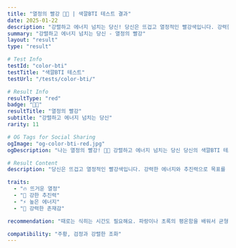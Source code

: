 ```yaml
---
title: "열정의 빨강 🔴🔥 | 색깔BTI 테스트 결과"
date: 2025-01-22
description: "강렬하고 에너지 넘치는 당신! 당신은 뜨겁고 열정적인 빨강색입니다. 강력한 에너지와 추진력으로 목표를 향해 달려가며, 주변 사람들에게 영감을 줍니다. 어디서나 존재감이 강하고 리더십이 뛰어나요...."
summary: "강렬하고 에너지 넘치는 당신 - 열정의 빨강"
layout: "result"
type: "result"

# Test Info
testId: "color-bti"
testTitle: "색깔BTI 테스트"
testUrl: "/tests/color-bti/"

# Result Info
resultType: "red"
badge: "🔴🔥"
resultTitle: "열정의 빨강"
subtitle: "강렬하고 에너지 넘치는 당신"
rarity: 11

# OG Tags for Social Sharing
ogImage: "og-color-bti-red.jpg"
ogDescription: "나는 열정의 빨강! 🔴🔥 강렬하고 에너지 넘치는 당신 당신의 색깔BTI 테스트 결과는?"

# Result Content
description: "당신은 뜨겁고 열정적인 빨강색입니다. 강력한 에너지와 추진력으로 목표를 향해 달려가며, 주변 사람들에게 영감을 줍니다. 어디서나 존재감이 강하고 리더십이 뛰어나요."

traits:
  - "🔥 뜨거운 열정"
  - "💪 강한 추진력"
  - "⚡ 높은 에너지"
  - "👑 강력한 존재감"

recommendation: "때로는 식히는 시간도 필요해요. 파랑이나 초록의 평온함을 배워서 균형을 찾아보세요."

compatibility: "주황, 검정과 강렬한 조화"
---
```

